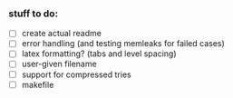 ### stuff to do:
- [ ] create actual readme
- [ ] error handling (and testing memleaks for failed cases)
- [ ] latex formatting? (tabs and level spacing)
- [ ] user-given filename
- [ ] support for compressed tries
- [ ] makefile
